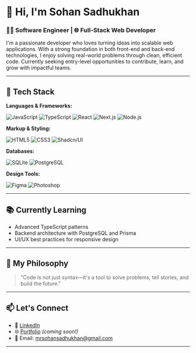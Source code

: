 # 👋 Hi, I'm Sohan Sadhukhan

### 🧑‍💻 Software Engineer | 🌐 Full-Stack Web Developer

I'm a passionate developer who loves turning ideas into scalable web applications. With a strong foundation in both front-end and back-end technologies, I enjoy solving real-world problems through clean, efficient code. Currently seeking entry-level opportunities to contribute, learn, and grow with impactful teams.

---

## 🚀 Tech Stack

**Languages & Frameworks:**

![JavaScript](https://img.shields.io/badge/JavaScript-F7DF1E?style=for-the-badge&logo=javascript&logoColor=black)
![TypeScript](https://img.shields.io/badge/TypeScript-007ACC?style=for-the-badge&logo=typescript&logoColor=white)
![React](https://img.shields.io/badge/React-20232A?style=for-the-badge&logo=react&logoColor=61DAFB)
![Next.js](https://img.shields.io/badge/Next.js-000000?style=for-the-badge&logo=nextdotjs&logoColor=white)
![Node.js](https://img.shields.io/badge/Node.js-339933?style=for-the-badge&logo=nodedotjs&logoColor=white)

**Markup & Styling:**

![HTML5](https://img.shields.io/badge/HTML5-E34F26?style=for-the-badge&logo=html5&logoColor=white)
![CSS3](https://img.shields.io/badge/CSS3-1572B6?style=for-the-badge&logo=css3&logoColor=white)
![Shadcn/UI](https://img.shields.io/badge/shadcn%2Fui-000000?style=for-the-badge&logo=shadcnui&logoColor=white)

**Databases:**

![SQLite](https://img.shields.io/badge/SQLite-003B57?style=for-the-badge&logo=sqlite&logoColor=white)
![PostgreSQL](https://img.shields.io/badge/PostgreSQL-316192?style=for-the-badge&logo=postgresql&logoColor=white)

**Design Tools:**

![Figma](https://img.shields.io/badge/Figma-F24E1E?style=for-the-badge&logo=figma&logoColor=white)
![Photoshop](https://img.shields.io/badge/Adobe%20Photoshop-31A8FF?style=for-the-badge&logo=Adobe%20Photoshop&logoColor=black)

---

## 📚 Currently Learning

- Advanced TypeScript patterns
- Backend architecture with PostgreSQL and Prisma
- UI/UX best practices for responsive design

---

## 🧠 My Philosophy

> "Code is not just syntax—it's a tool to solve problems, tell stories, and build the future."

---

## 📫 Let's Connect

- 💼 [LinkedIn](https://www.linkedin.com/in/sohan-sadhukhan/)
- 🌐 [Portfolio](#) *(coming soon!)*
- 📧 Email: mrsohansadhukhan@gmail.com

---

